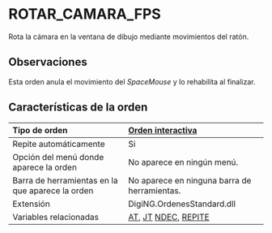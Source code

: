 # ROTAR\_CAMARA\_FPS

Rota la cámara en la ventana de dibujo mediante movimientos del ratón.

## Observaciones

Esta orden anula el movimiento del _SpaceMouse_ y lo rehabilita al finalizar.

## Características de la orden

| Tipo de orden | [Orden interactiva](rotula-curvas.md) |
| :--- | :--- |
| Repite automáticamente | Si |
| Opción del menú donde aparece la orden | No aparece en ningún menú. |
| Barra de herramientas en la que aparece la orden | No aparece en ninguna barra de herramientas. |
| Extensión | DigiNG.OrdenesStandard.dll |
| Variables relacionadas | [AT](/digi3d-net/referencia/digi3d.net/ventana-de-dibujo/ordenes/r/AT.html), [JT](/digi3d-net/referencia/digi3d.net/ventana-de-dibujo/ordenes/r/JT.html) [NDEC](/digi3d-net/referencia/digi3d.net/ventana-de-dibujo/ordenes/r/NDEC.html), [REPITE](/digi3d-net/referencia/digi3d.net/ventana-de-dibujo/ordenes/r/REPITE.html) |


